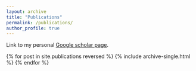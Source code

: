 ```yaml
---
layout: archive
title: "Publications"
permalink: /publications/
author_profile: true
---
```


Link to my personal [Google scholar page](https://scholar.google.com/citations?user=Pjfd9WwAAAAJ&hl=fr).

{% for post in site.publications reversed %} {% include archive-single.html %} {% endfor %}


